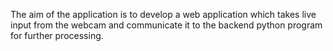 The aim of the application is to develop a web application which takes live input from the webcam and communicate it to the backend python program for further processing.
